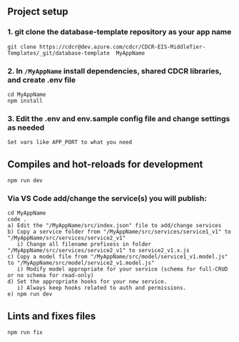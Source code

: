 ## Project setup

### 1. git clone the database-template repository as your app name

```
git clone https://cdcr@dev.azure.com/cdcr/CDCR-EIS-MiddleTier-Templates/_git/database-template  MyAppName
```

### 2. In `/MyAppName` install dependencies, shared CDCR libraries, and create .env file

```
cd MyAppName
npm install
```

### 3. Edit the .env and env.sample config file and change settings as needed

```
Set vars like APP_PORT to what you need

```
## Compiles and hot-reloads for development

```
npm run dev
```

### Via VS Code add/change the service(s) you will publish:

```
cd MyAppName
code .
a) Edit the "/MyAppName/src/index.json" file to add/change services
b) Copy a service folder from "/MyAppName/src/services/service1_v1" to "/MyAppName/src/services/service2_v1" 
   i) Change all filename prefixess in folder "/MyAppName/src/services/service2_v1" to service2_v1.x.js
c) Copy a model file from "/MyAppName/src/model/service1_v1.model.js" to "/MyAppName/src/model/service2_v1.model.js" 
   i) Modify model appropriate for your service (schema for full-CRUD or no schema for read-only)
d) Set the appropriate hooks for your new service.
   i) Always keep hooks related to auth and permissions.
e) npm run dev

```

## Lints and fixes files

```
npm run fix
```

